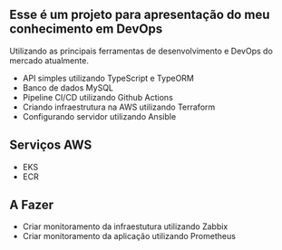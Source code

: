 ## Esse é um projeto para apresentação do meu conhecimento em DevOps
Utilizando as principais ferramentas de desenvolvimento e DevOps do mercado atualmente.

- API simples utilizando TypeScript e TypeORM
- Banco de dados MySQL
- Pipeline CI/CD utilizando Github Actions
- Criando infraestrutura na AWS utilizando Terraform
- Configurando servidor utilizando Ansible

## Serviços AWS
- EKS
- ECR

## A Fazer
- Criar monitoramento da infraestutura utilizando Zabbix
- Criar monitoramento da aplicação utilizando Prometheus
